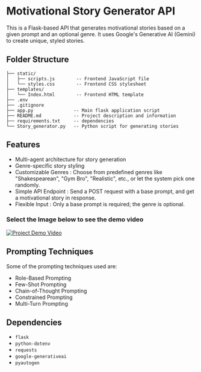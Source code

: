 # Motivational Story Generator API
This is a Flask-based API that generates motivational stories based on a given prompt and an optional genre. It uses Google's Generative AI (Gemini) to create unique, styled stories.


## Folder Structure
```
├── static/
│   ├── scripts.js        -- Frontend JavaScript file
│   └── styles.css        -- Frontend CSS stylesheet
├── templates/
│   └── Index.html        -- Frontend HTML template
├── .env                 
├── .gitignore           
├── app.py               -- Main flask application script 
├── README.md            -- Project description and information
├── requirements.txt     -- dependencies
└── Story_generator.py   -- Python script for generating stories
```


## Features
- Multi-agent architecture for story generation
- Genre-specific story styling
- Customizable Genres : Choose from predefined genres like "Shakespearean", "Gym Bro", "Realistic", etc., or let the system pick one randomly.
- Simple API Endpoint : Send a POST request with a base prompt, and get a motivational story in response.
- Flexible Input : Only a base prompt is required; the genre is optional.

### Select the Image below to see the demo video

[![Project Demo Video](https://img.youtube.com/vi/hpUGSBewAU8/0.jpg)](https://www.youtube.com/watch?v=hpUGSBewAU8)

## Prompting Techniques 
Some of the prompting techniques used are:
- Role-Based Prompting
- Few-Shot Prompting
- Chain-of-Thought Prompting
- Constrained Prompting
- Multi-Turn Prompting

## Dependencies
- `flask`
- `python-dotenv`
- `requests`
- `google-generativeai`
- `pyautogen`